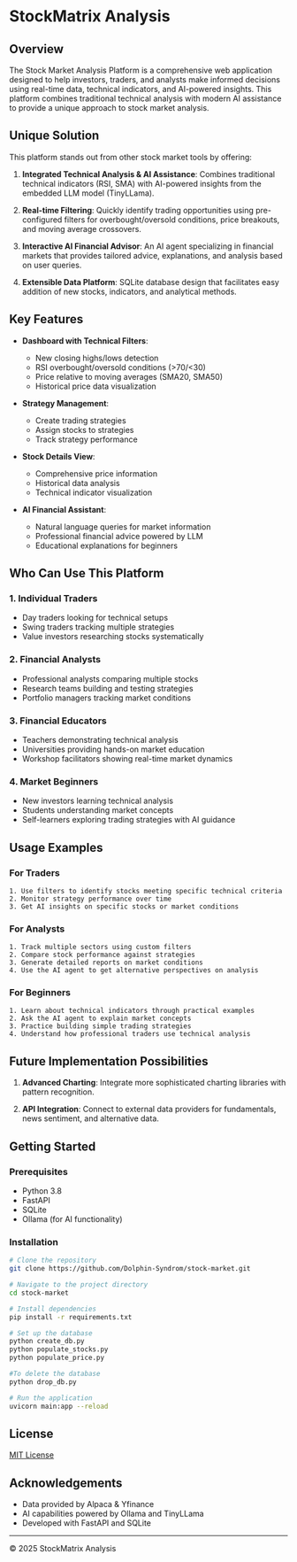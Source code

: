 # StockMatrix Analysis

## Overview

The Stock Market Analysis Platform is a comprehensive web application designed to help investors, traders, and analysts make informed decisions using real-time data, technical indicators, and AI-powered insights. This platform combines traditional technical analysis with modern AI assistance to provide a unique approach to stock market analysis.

## Unique Solution

This platform stands out from other stock market tools by offering:

1. **Integrated Technical Analysis & AI Assistance**: Combines traditional technical indicators (RSI, SMA) with AI-powered insights from the embedded LLM model (TinyLLama).

2. **Real-time Filtering**: Quickly identify trading opportunities using pre-configured filters for overbought/oversold conditions, price breakouts, and moving average crossovers.

4. **Interactive AI Financial Advisor**: An AI agent specializing in financial markets that provides tailored advice, explanations, and analysis based on user queries.

5. **Extensible Data Platform**: SQLite database design that facilitates easy addition of new stocks, indicators, and analytical methods.

## Key Features

- **Dashboard with Technical Filters**:
  - New closing highs/lows detection
  - RSI overbought/oversold conditions (>70/<30)
  - Price relative to moving averages (SMA20, SMA50)
  - Historical price data visualization

- **Strategy Management**:
  - Create trading strategies
  - Assign stocks to strategies
  - Track strategy performance

- **Stock Details View**:
  - Comprehensive price information
  - Historical data analysis
  - Technical indicator visualization

- **AI Financial Assistant**:
  - Natural language queries for market information
  - Professional financial advice powered by LLM
  - Educational explanations for beginners

## Who Can Use This Platform

### 1. Individual Traders
- Day traders looking for technical setups
- Swing traders tracking multiple strategies
- Value investors researching stocks systematically

### 2. Financial Analysts
- Professional analysts comparing multiple stocks
- Research teams building and testing strategies
- Portfolio managers tracking market conditions

### 3. Financial Educators
- Teachers demonstrating technical analysis
- Universities providing hands-on market education
- Workshop facilitators showing real-time market dynamics

### 4. Market Beginners
- New investors learning technical analysis
- Students understanding market concepts
- Self-learners exploring trading strategies with AI guidance

## Usage Examples

### For Traders
```
1. Use filters to identify stocks meeting specific technical criteria
2. Monitor strategy performance over time
3. Get AI insights on specific stocks or market conditions
```

### For Analysts
```
1. Track multiple sectors using custom filters
2. Compare stock performance against strategies
3. Generate detailed reports on market conditions
4. Use the AI agent to get alternative perspectives on analysis
```

### For Beginners
```
1. Learn about technical indicators through practical examples
2. Ask the AI agent to explain market concepts
3. Practice building simple trading strategies
4. Understand how professional traders use technical analysis
```

## Future Implementation Possibilities

1. **Advanced Charting**: Integrate more sophisticated charting libraries with pattern recognition.

2. **API Integration**: Connect to external data providers for fundamentals, news sentiment, and alternative data.

## Getting Started

### Prerequisites
- Python 3.8
- FastAPI
- SQLite
- Ollama (for AI functionality)

### Installation
```bash
# Clone the repository
git clone https://github.com/Dolphin-Syndrom/stock-market.git

# Navigate to the project directory
cd stock-market

# Install dependencies
pip install -r requirements.txt

# Set up the database
python create_db.py
python populate_stocks.py
python populate_price.py

#To delete the database
python drop_db.py

# Run the application
uvicorn main:app --reload
```

## License

[MIT License](LICENSE)

## Acknowledgements

- Data provided by Alpaca & Yfinance
- AI capabilities powered by Ollama and TinyLLama
- Developed with FastAPI and SQLite

---

© 2025 StockMatrix Analysis
